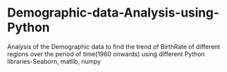 # Demographic-data-Analysis-using-Python
Analysis of the Demographic data to find the trend of BirthRate of different regions over the period of time(1960 onwards) using different Python libraries-Seaborn, matlib, numpy
